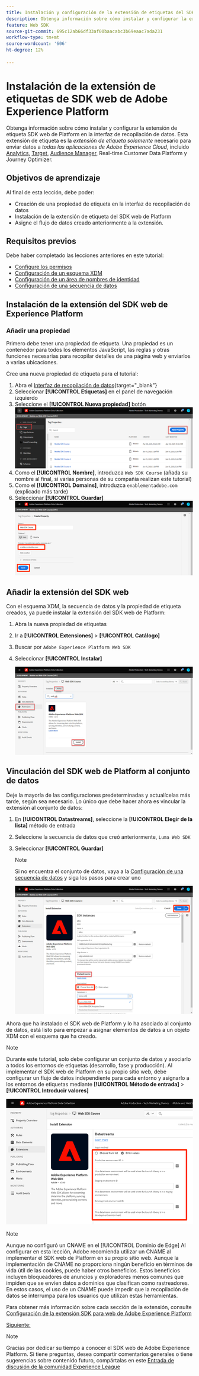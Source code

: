```yaml
---
title: Instalación y configuración de la extensión de etiquetas del SDK web de Adobe Experience Platform
description: Obtenga información sobre cómo instalar y configurar la extensión de etiqueta SDK web de Platform en la interfaz de recopilación de datos. Esta lección forma parte del tutorial Implementación de Adobe Experience Cloud con SDK web.
feature: Web SDK
source-git-commit: 695c12ab66df33af00baacabc3b69eaac7ada231
workflow-type: tm+mt
source-wordcount: '606'
ht-degree: 12%

---
```


# Instalación de la extensión de etiquetas de SDK web de Adobe Experience Platform

Obtenga información sobre cómo instalar y configurar la extensión de etiqueta SDK web de Platform en la interfaz de recopilación de datos. Esta extensión de etiqueta es la _extensión de etiqueta solamente_ necesario para enviar datos a _todas las aplicaciones de Adobe Experience Cloud_, incluido [Analytics](setup-analytics.md), [Target](setup-target.md), [Audience Manager](setup-audience-manager.md), Real-time Customer Data Platform y Journey Optimizer.

## Objetivos de aprendizaje

Al final de esta lección, debe poder:

* Creación de una propiedad de etiqueta en la interfaz de recopilación de datos
* Instalación de la extensión de etiqueta del SDK web de Platform
* Asigne el flujo de datos creado anteriormente a la extensión.

## Requisitos previos

Debe haber completado las lecciones anteriores en este tutorial:

* [Configure los permisos](configure-permissions.md)
* [Configuración de un esquema XDM](configure-schemas.md)
* [Configuración de un área de nombres de identidad](configure-identities.md)
* [Configuración de una secuencia de datos](configure-datastream.md)

## Instalación de la extensión del SDK web de Experience Platform

### Añadir una propiedad

Primero debe tener una propiedad de etiqueta. Una propiedad es un contenedor para todos los elementos JavaScript, las reglas y otras funciones necesarias para recopilar detalles de una página web y enviarlos a varias ubicaciones.

Cree una nueva propiedad de etiqueta para el tutorial:

1. Abra el [Interfaz de recopilación de datos](https://launch.adobe.com/){target="_blank"}
1. Seleccionar **[!UICONTROL Etiquetas]** en el panel de navegación izquierdo
1. Seleccione el **[!UICONTROL Nueva propiedad]** botón
   ![Añadir una nueva propiedad](assets/websdk-property-addNewProperty.png)
1. Como el **[!UICONTROL Nombre]**, introduzca `Web SDK Course` (añada su nombre al final, si varias personas de su compañía realizan este tutorial)
1. Como el **[!UICONTROL Domains]**, introduzca `enablementadobe.com` (explicado más tarde)
1. Seleccionar **[!UICONTROL Guardar]**
   ![Detalles de la propiedad](assets/websdk-property-propertyDetails.png)

## Añadir la extensión del SDK web

Con el esquema XDM, la secuencia de datos y la propiedad de etiqueta creados, ya puede instalar la extensión del SDK web de Platform:

1. Abra la nueva propiedad de etiquetas
1. Ir a **[!UICONTROL Extensiones]** > **[!UICONTROL Catálogo]**
1. Buscar por `Adobe Experience Platform Web SDK`
1. Seleccionar **[!UICONTROL Instalar]**

   ![Instalar extensión del SDK web](assets/extension-platform-web-sdk.jpg)


## Vinculación del SDK web de Platform al conjunto de datos

Deje la mayoría de las configuraciones predeterminadas y actualícelas más tarde, según sea necesario. Lo único que debe hacer ahora es vincular la extensión al conjunto de datos:

1. En **[!UICONTROL Datastreams]**, seleccione la **[!UICONTROL Elegir de la lista]** método de entrada
1. Seleccione la secuencia de datos que creó anteriormente, `Luma Web SDK`
1. Seleccionar **[!UICONTROL Guardar]**
   >[!NOTE]
   >
   > Si no encuentra el conjunto de datos, vaya a la [Configuración de una secuencia de datos](configure-datastream.md) y siga los pasos para crear uno

   ![Selección de flujo de datos](assets/extension-luma-web-sdk-datastream-extension.png)

Ahora que ha instalado el SDK web de Platform y lo ha asociado al conjunto de datos, está listo para empezar a asignar elementos de datos a un objeto XDM con el esquema que ha creado.

>[!NOTE]
>
>Durante este tutorial, solo debe configurar un conjunto de datos y asociarlo a todos los entornos de etiquetas (desarrollo, fase y producción). Al implementar el SDK web de Platform en su propio sitio web, debe configurar un flujo de datos independiente para cada entorno y asignarlo a los entornos de etiquetas mediante **[!UICONTROL Método de entrada]** > **[!UICONTROL Introducir valores]**
>
>![Selección de flujo de datos](assets/extension-luma-web-sdk-datastream-extension-enterValues.png)

>[!NOTE]
>
>Aunque no configuró un CNAME en el [!UICONTROL Dominio de Edge] Al configurar en esta lección, Adobe recomienda utilizar un CNAME al implementar el SDK web de Platform en su propio sitio web. Aunque la implementación de CNAME no proporciona ningún beneficio en términos de vida útil de las cookies, puede haber otros beneficios. Estos beneficios incluyen bloqueadores de anuncios y exploradores menos comunes que impiden que se envíen datos a dominios que clasifican como rastreadores. En estos casos, el uso de un CNAME puede impedir que la recopilación de datos se interrumpa para los usuarios que utilizan estas herramientas.

Para obtener más información sobre cada sección de la extensión, consulte [Configuración de la extensión SDK para web de Adobe Experience Platform](https://experienceleague.adobe.com/docs/experience-platform/edge/extension/web-sdk-extension-configuration.html?lang=es)



[Siguiente: ](create-data-elements.md)

>[!NOTE]
>
>Gracias por dedicar su tiempo a conocer el SDK web de Adobe Experience Platform. Si tiene preguntas, desea compartir comentarios generales o tiene sugerencias sobre contenido futuro, compártalas en este [Entrada de discusión de la comunidad Experience League](https://experienceleaguecommunities.adobe.com/t5/adobe-experience-platform-launch/tutorial-discussion-implement-adobe-experience-cloud-with-web/td-p/444996)
